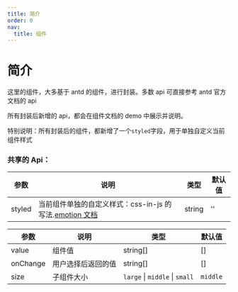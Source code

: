 ```yaml
---
title: 简介
order: 0
nav:
  title: 组件
---
```


# 简介

这里的组件，大多基于 antd 的组件，进行封装。多数 api 可直接参考 antd 官方文档的 api

所有封装后新增的 api，都会在组件文档的 demo 中展示并说明。

特别说明：所有封装后的组件，都新增了一个`styled`字段，用于单独自定义当前组件样式

### 共享的 Api：

| 参数   | 说明                                                                                                                       | 类型   | 默认值 |
| ------ | -------------------------------------------------------------------------------------------------------------------------- | ------ | ------ |
| styled | 当前组件单独的自定义样式：css-in-js 的写法.<a href="https://emotion.sh/docs/introduction" target="_blank">emotion 文档</a> | string | ''     |

| 参数     | 说明               | 类型                           | 默认值   |
| -------- | ------------------ | ------------------------------ | -------- |
| value    | 组件值             | string[]                       | []       |
| onChange | 用户选择后返回的值 | string[]                       | []       |
| size     | 子组件大小         | `large` \| `middle` \| `small` | `middle` |
